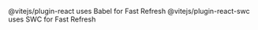 @vitejs/plugin-react uses Babel for Fast Refresh
@vitejs/plugin-react-swc uses SWC for Fast Refresh
